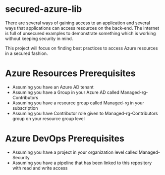 # secured-azure-lib
There are several ways of gaining access to an application and several ways that applications can access resources on the back-end. The internet is full of unsecured examples to demonstrate something which is working without keeping security in mind. 

This project will focus on finding best practices to access Azure resources in a secured fashion.

# Azure Resources Prerequisites
- Assuming you have an Azure AD tenant 
- Assuming you have a Group in your Azure AD called Managed-rg-Contributors
- Assuming you have a resource group called Managed-rg in your subscription
- Assuming you have Contributor role given to Managed-rg-Contributors group on your resource group level

# Azure DevOps Prerequisites
- Assuming you have a project in your organization level called Managed-Security
- Assuming you have a pipeline that has been linked to this repository with read and write access
